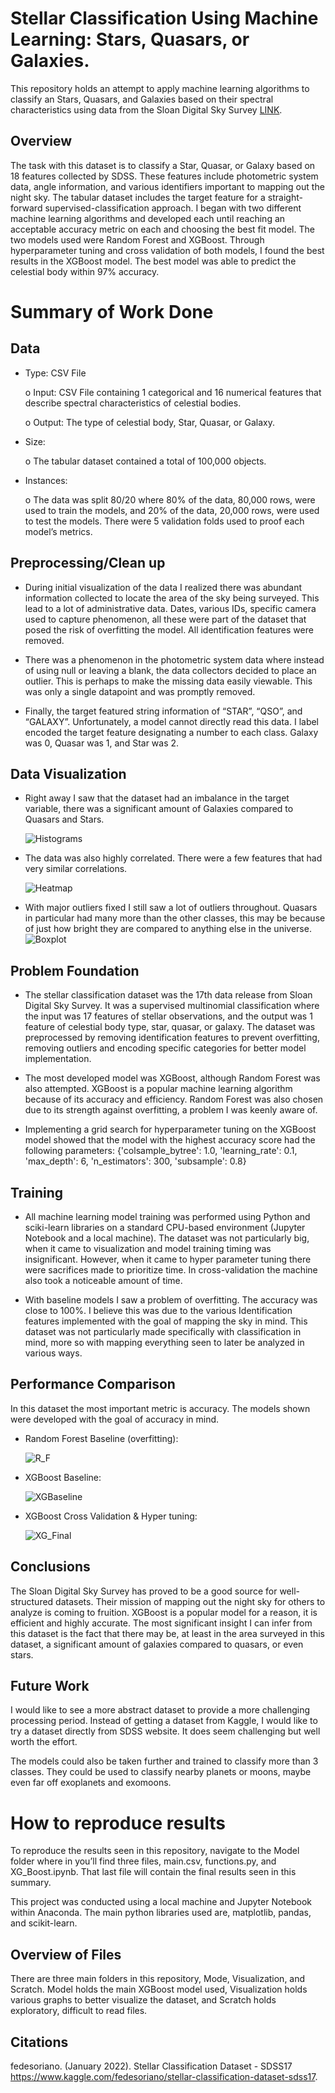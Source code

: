 # Stellar Classification Using Machine Learning: Stars, Quasars, or Galaxies.

This repository holds an attempt to apply machine learning algorithms to classify an Stars, Quasars, and Galaxies based on their spectral characteristics using data from the Sloan Digital Sky Survey [LINK](https://www.kaggle.com/fedesoriano/stellar-classification-dataset-sdss17).


## Overview

The task with this dataset is to classify a Star, Quasar, or Galaxy based on 18 features collected by SDSS. These features include photometric system data, angle information, and various identifiers important to mapping out the night sky. The tabular dataset includes the target feature for a straight-forward supervised-classification approach. I began with two different machine learning algorithms and developed each until reaching an acceptable accuracy metric on each and choosing the best fit model. The two models used were Random Forest and XGBoost. Through hyperparameter tuning and cross validation of both models, I found the best results in the XGBoost model. The best model was able to predict the celestial body within 97% accuracy.


# Summary of Work Done
## Data

-  Type: CSV File


    o	Input: CSV File containing 1 categorical and 16 numerical features that describe spectral characteristics of celestial bodies.

    o	Output: The type of celestial body, Star, Quasar, or Galaxy.

   
-	Size:

    o	The tabular dataset contained a total of 100,000 objects.
 	
-	Instances:
  
    o	The data was split 80/20 where 80% of the data, 80,000 rows, were used to train the     models, and 20% of the data, 20,000 rows, were used to test the models. There were 5     validation folds used to proof each model’s metrics. 


## Preprocessing/Clean up

- During initial visualization of the data I realized there was abundant information collected to locate the area of the sky being surveyed. This lead to a lot of administrative data. Dates, various IDs, specific camera used to capture phenomenon, all these were part of the dataset that posed the risk of overfitting the model. All identification features were removed.

- There was a phenomenon in the photometric system data where instead of using null or leaving a blank, the data collectors decided to place an outlier. This is perhaps to make the missing data easily viewable. This was only a single datapoint and was promptly removed.

- Finally, the target featured string information of “STAR”, “QSO”, and “GALAXY”. Unfortunately, a model cannot directly read this data. I label encoded the target feature designating a number to each class. Galaxy was 0, Quasar was 1, and Star was 2.

## Data Visualization

- Right away I saw that the dataset had an imbalance in the target variable, there was a significant amount of Galaxies compared to Quasars and Stars.

  ![Histograms](Visualization/histogram.png)

- The data was also highly correlated. There were a few features that had very similar correlations.

  ![Heatmap](Visualization/heatmap.png)

- With major outliers fixed I still saw a lot of outliers throughout. Quasars in particular had many more than the other classes, this may be because of just how bright they are compared to anything else in the universe.
  ![Boxplot](Visualization/boxplots.png)


## Problem Foundation

- The stellar classification dataset was the 17th data release from Sloan Digital Sky Survey. It was a supervised multinomial classification where the input was 17 features of stellar observations, and the output was 1 feature of celestial body type, star, quasar, or galaxy. The dataset was preprocessed by removing identification features to prevent overfitting, removing outliers and encoding specific categories for better model implementation.

- The most developed model was XGBoost, although Random Forest was also attempted. XGBoost is a popular machine learning algorithm because of its accuracy and efficiency. Random Forest was also chosen due to its strength against overfitting, a problem I was keenly aware of.

- Implementing a grid search for hyperparameter tuning on the XGBoost model showed that the model with the highest accuracy score had the following parameters:  {'colsample_bytree': 1.0, 'learning_rate': 0.1, 'max_depth': 6, 'n_estimators': 300, 'subsample': 0.8}



## Training

- All machine learning model training was performed using Python and sciki-learn libraries on a standard CPU-based environment (Jupyter Notebook and a local machine). The dataset was not particularly big, when it came to visualization and model training timing was insignificant. However, when it came to hyper parameter tuning there were sacrifices made to prioritize time. In cross-validation the machine also took a noticeable amount of time.

- With baseline models I saw a problem of overfitting. The accuracy was close to 100%. I believe this was due to the various Identification features implemented with the goal of mapping the sky in mind. This dataset was not particularly made specifically with classification in mind, more so with mapping everything seen to later be analyzed in various ways.



## Performance Comparison

In this dataset the most important metric is accuracy. The models shown were developed with the goal of accuracy in mind.



- Random Forest Baseline (overfitting):

    ![R_F](Visualization/RandomForestOverfit.png)

- XGBoost Baseline:

    ![XGBaseline](Visualization/XGB_Baseline.png)

- XGBoost Cross Validation & Hyper tuning:

    ![XG_Final](Visualization/XGB_Final.png)


## Conclusions

The Sloan Digital Sky Survey has proved to be a good source for well-structured datasets. Their mission of mapping out the night sky for others to analyze is coming to fruition. XGBoost is a popular model for a reason, it is efficient and highly accurate. The most significant insight I can infer from this dataset is the fact that there may be, at least in the area surveyed in this dataset, a significant amount of galaxies compared to quasars, or even stars.

## Future Work

I would like to see a more abstract dataset to provide a more challenging processing period. Instead of getting a dataset from Kaggle, I would like to try a dataset directly from SDSS website. It does seem challenging but well worth the effort.

The models could also be taken further and trained to classify more than 3 classes. They could be used to classify nearby planets or moons, maybe even far off exoplanets and exomoons.

# How to reproduce results

To reproduce the results seen in this repository, navigate to the Model folder where in you’ll find three files, main.csv, functions.py, and XG_Boost.ipynb. That last file will contain the final results seen in this summary.

This project was conducted using a local machine and Jupyter Notebook within Anaconda. The main python libraries used are, matplotlib, pandas, and scikit-learn.



## Overview of Files

There are three main folders in this repository, Mode, Visualization, and Scratch. Model holds the main XGBoost model used, Visualization holds various graphs to better visualize the dataset, and Scratch holds exploratory, difficult to read files.





## Citations

fedesoriano. (January 2022). Stellar Classification Dataset - SDSS17 
https://www.kaggle.com/fedesoriano/stellar-classification-dataset-sdss17.
